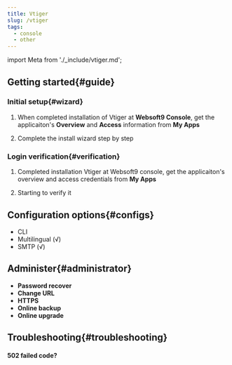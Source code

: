 ```yaml
---
title: Vtiger
slug: /vtiger
tags:
  - console
  - other
---
```


import Meta from './_include/vtiger.md';

<Meta name="meta" />

## Getting started{#guide}

### Initial setup{#wizard}

1. When completed installation of Vtiger at **Websoft9 Console**, get the applicaiton's **Overview** and **Access** information from **My Apps**  

2. Complete the install wizard step by step

### Login verification{#verification}

1. Completed installation Vtiger at Websoft9 console, get the applicaiton's overview and access credentials from **My Apps**  

2. Starting to verify it

## Configuration options{#configs}

- CLI
- Multilingual (√)
- SMTP (√)

## Administer{#administrator}

- **Password recover**
- **Change URL**
- **HTTPS**
- **Online backup**
- **Online upgrade**

## Troubleshooting{#troubleshooting}

#### 502 failed code?